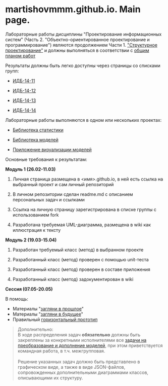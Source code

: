 # martishovmmm.github.io. Main page.
Лабораторные работы дисциплины "Проектирование информационных систем" (Часть 2. "Объектно-ориентированное проектирование и программирование") являются продолжением Части 1. ["Структурное проектирование"](https://yadi.sk/d/qhFl_QMq3Maag9) и должны выполняться в соответствии с [общим планом работ](https://github.com/stankin/oop/wiki/%D0%9B%D0%B0%D0%B1%D0%BE%D1%80%D0%B0%D1%82%D0%BE%D1%80%D0%BD%D1%8B%D0%B5-%D1%80%D0%B0%D0%B1%D0%BE%D1%82%D1%8B)

Результаты должны быть легко доступны через страницы со списками групп:

* [ИДБ-14-11](https://stankin.github.io/oop-2018/?db=idb-14-11-db.json)

* [ИДБ-14-12](https://stankin.github.io/oop-2018/?db=idb-14-12-db.json)

* [ИДБ-14-13](https://stankin.github.io/oop-2018/?db=idb-14-13-db.json)

* [ИДБ-14-14](https://stankin.github.io/oop-2018/?db=idb-14-14-db.json)

Лабораторные работы выполняются в одном или нескольких проектах:

* [Библиотека статистики](https://github.com/stankin/oop-stat/projects/1)

* [Библиотека моделей](https://github.com/stankin/oop-model/projects/1)

* [Приложение визуализации моделей](https://github.com/stankin/oop-app/projects/1)

Основные требования к результатам:

**Модуль 1 (26.02-11.03)**

1. Личная страница размещена в <имя>.github.io, в ней есть ссылка на выбранный проект и сам личный репозиторий

1. В личном репозитории сделан readme.md с описанием персональных задач и ссылками

1. Ссылка на личную страницу зарегистрирована в списке группы с использованием fork

1. Разработана требуемая UML-диаграмма, размещена в wiki как иллюстрация к тексту

**Модуль 2 (19.03-15.04)**

1. Разработан требуемый класс (метод) в выбранном проекте

1. Разработанный класс (метод) проверен с помощью unit-теста

1. Разработанный класс (метод) проверен в составе приложения

1. Разработанный класс (метод) задокументирован в wiki

**Сессия (07.05-20.05)**

В помощь:
* Материалы "[загляни в прошлое](https://github.com/stankin/oop/wiki)"
* Материалы "[загляни в будущее](https://github.com/stankin/inet-2017/wiki)"
* Правильный [горизонтальный прототип](https://github.com/jhupanen/jhupanen.github.io)

> Дополнительно:<br>
В ходе распределения задач **обязательно** должны быть закреплены за конкретными исполнителями все [задачи на преобразование и дополнение моделей](https://okoff.gitbooks.io/proektirovanie-is/content/prilozhenie-1.html), при этом приветствуется командная работа, в т.ч. межгрупповая.<br><br>
Решение указанных задач должно быть представлено в графическом виде, а также в виде JSON-файлов, сопровожденных дополнительными диаграммами классов, описывающими их структуру.
